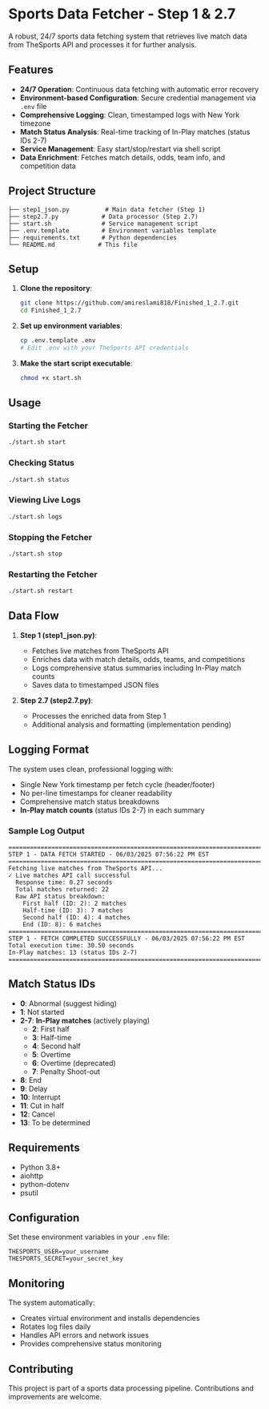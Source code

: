 # Sports Data Fetcher - Step 1 & 2.7

A robust, 24/7 sports data fetching system that retrieves live match data from TheSports API and processes it for further analysis.

## Features

- **24/7 Operation**: Continuous data fetching with automatic error recovery
- **Environment-based Configuration**: Secure credential management via `.env` file
- **Comprehensive Logging**: Clean, timestamped logs with New York timezone
- **Match Status Analysis**: Real-time tracking of In-Play matches (status IDs 2-7)
- **Service Management**: Easy start/stop/restart via shell script
- **Data Enrichment**: Fetches match details, odds, team info, and competition data

## Project Structure

```
├── step1_json.py          # Main data fetcher (Step 1)
├── step2.7.py            # Data processor (Step 2.7)
├── start.sh              # Service management script
├── .env.template         # Environment variables template
├── requirements.txt      # Python dependencies
└── README.md            # This file
```

## Setup

1. **Clone the repository**:
   ```bash
   git clone https://github.com/amireslami818/Finished_1_2.7.git
   cd Finished_1_2.7
   ```

2. **Set up environment variables**:
   ```bash
   cp .env.template .env
   # Edit .env with your TheSports API credentials
   ```

3. **Make the start script executable**:
   ```bash
   chmod +x start.sh
   ```

## Usage

### Starting the Fetcher
```bash
./start.sh start
```

### Checking Status
```bash
./start.sh status
```

### Viewing Live Logs
```bash
./start.sh logs
```

### Stopping the Fetcher
```bash
./start.sh stop
```

### Restarting the Fetcher
```bash
./start.sh restart
```

## Data Flow

1. **Step 1 (step1_json.py)**:
   - Fetches live matches from TheSports API
   - Enriches data with match details, odds, teams, and competitions
   - Logs comprehensive status summaries including In-Play match counts
   - Saves data to timestamped JSON files

2. **Step 2.7 (step2.7.py)**:
   - Processes the enriched data from Step 1
   - Additional analysis and formatting (implementation pending)

## Logging Format

The system uses clean, professional logging with:
- Single New York timestamp per fetch cycle (header/footer)
- No per-line timestamps for cleaner readability
- Comprehensive match status breakdowns
- **In-Play match counts** (status IDs 2-7) in each summary

### Sample Log Output
```
================================================================================
STEP 1 - DATA FETCH STARTED - 06/03/2025 07:56:22 PM EST
================================================================================
Fetching live matches from TheSports API...
✓ Live matches API call successful
  Response time: 0.27 seconds
  Total matches returned: 22
  Raw API status breakdown:
    First half (ID: 2): 2 matches
    Half-time (ID: 3): 7 matches
    Second half (ID: 4): 4 matches
    End (ID: 8): 6 matches
================================================================================
STEP 1 - FETCH COMPLETED SUCCESSFULLY - 06/03/2025 07:56:22 PM EST
Total execution time: 30.50 seconds
In-Play matches: 13 (status IDs 2-7)
================================================================================
```

## Match Status IDs

- **0**: Abnormal (suggest hiding)
- **1**: Not started
- **2-7**: **In-Play matches** (actively playing)
  - **2**: First half
  - **3**: Half-time
  - **4**: Second half
  - **5**: Overtime
  - **6**: Overtime (deprecated)
  - **7**: Penalty Shoot-out
- **8**: End
- **9**: Delay
- **10**: Interrupt
- **11**: Cut in half
- **12**: Cancel
- **13**: To be determined

## Requirements

- Python 3.8+
- aiohttp
- python-dotenv
- psutil

## Configuration

Set these environment variables in your `.env` file:
```
THESPORTS_USER=your_username
THESPORTS_SECRET=your_secret_key
```

## Monitoring

The system automatically:
- Creates virtual environment and installs dependencies
- Rotates log files daily
- Handles API errors and network issues
- Provides comprehensive status monitoring

## Contributing

This project is part of a sports data processing pipeline. Contributions and improvements are welcome.
